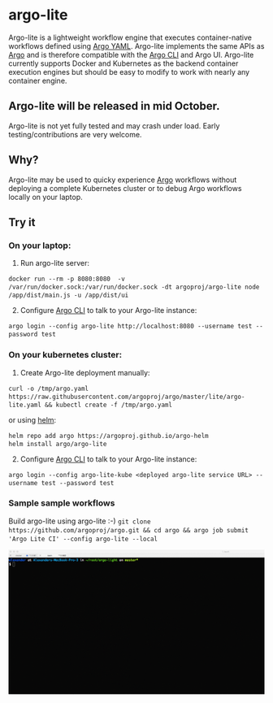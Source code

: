 # argo-lite

Argo-lite is a lightweight workflow engine that executes container-native workflows defined using [Argo YAML](https://argoproj.github.io/argo-site/docs/yaml/dsl_reference_intro.html).  Argo-lite implements the same APIs as [Argo](https://github.com/argoproj/argo) and is therefore compatible with the [Argo CLI](https://argoproj.github.io/argo-site/docs/dev-cli-reference.html) and Argo UI.  Argo-lite currently supports Docker and  Kubernetes as the backend container execution engines but should be easy to modify to work with nearly any container engine.  

## Argo-lite will be released in mid October.

Argo-lite is not yet fully tested and may crash under load. Early testing/contributions are very welcome.

## Why?

Argo-lite may be used to quicky experience [Argo](https://github.com/argoproj/argo) workflows without deploying a complete Kubernetes cluster or to debug Argo workflows locally on your laptop.

## Try it

### On your laptop:

1. Run argo-lite server:
```
docker run --rm -p 8080:8080  -v /var/run/docker.sock:/var/run/docker.sock -dt argoproj/argo-lite node /app/dist/main.js -u /app/dist/ui
```
2. Configure [Argo CLI](https://argoproj.github.io/docs/dev-cli-reference.html) to talk to your Argo-lite instance:

```
argo login --config argo-lite http://localhost:8080 --username test --password test
```

### On your kubernetes cluster:

1. Create Argo-lite deployment manually:

```
curl -o /tmp/argo.yaml https://raw.githubusercontent.com/argoproj/argo/master/lite/argo-lite.yaml && kubectl create -f /tmp/argo.yaml
```
or using [helm](https://docs.helm.sh/using_helm/#installing-helm):

```
helm repo add argo https://argoproj.github.io/argo-helm
helm install argo/argo-lite
```

2. Configure [Argo CLI](https://argoproj.github.io/docs/dev-cli-reference.html) to talk to your Argo-lite instance:

```
argo login --config argo-lite-kube <deployed argo-lite service URL> --username test --password test
```

### Sample sample workflows

Build argo-lite using argo-lite :-) ```git clone https://github.com/argoproj/argo.git && cd argo && argo job submit 'Argo Lite CI' --config argo-lite --local```

![alt text](./demo.gif "Logo Title Text 1")
